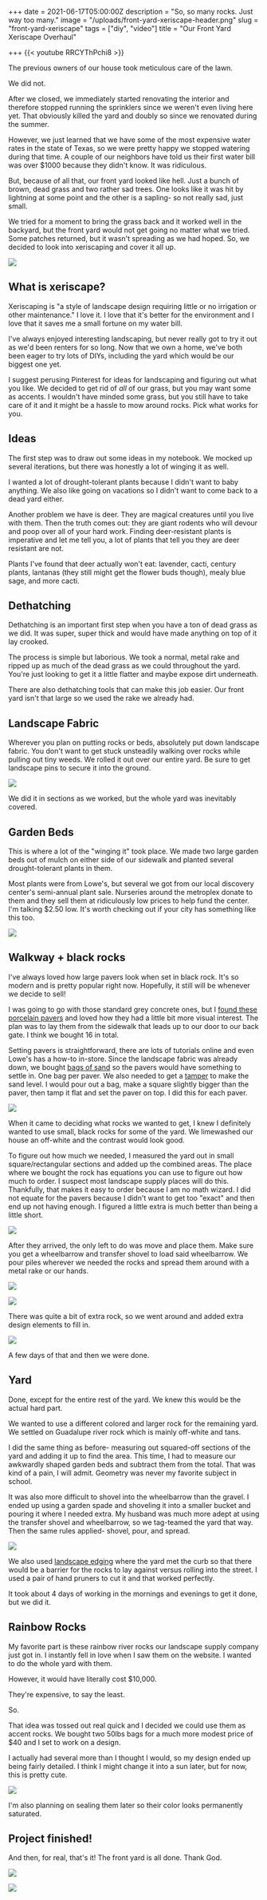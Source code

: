 
+++
date = 2021-06-17T05:00:00Z
description = "So, so many rocks. Just way too many."
image = "/uploads/front-yard-xeriscape-header.png"
slug = "front-yard-xeriscape"
tags = ["diy", "video"]
title = "Our Front Yard Xeriscape Overhaul"

+++
{{< youtube RRCYThPchi8 >}}

The previous owners of our house took meticulous care of the lawn.

We did not.

After we closed, we immediately started renovating the interior and therefore stopped running the sprinklers since we weren't even living here yet. That obviously killed the yard and doubly so since we renovated during the summer.

However, we just learned that we have some of the most expensive water rates in the state of Texas, so we were pretty happy we stopped watering during that time. A couple of our neighbors have told us their first water bill was over $1000 because they didn't know. It was ridiculous.

But, because of all that, our front yard looked like hell. Just a bunch of brown, dead grass and two rather sad trees. One looks like it was hit by lightning at some point and the other is a sapling- so not really sad, just small.

We tried for a moment to bring the grass back and it worked well in the backyard, but the front yard would not get going no matter what we tried. Some patches returned, but it wasn't spreading as we had hoped. So, we decided to look into xeriscaping and cover it all up.

![](/uploads/1-front-yard-before.jpg)

## What is xeriscape?

Xeriscaping is "a style of landscape design requiring little or no irrigation or other maintenance." I love it. I love that it's better for the environment and I love that it saves me a small fortune on my water bill.

I've always enjoyed interesting landscaping, but never really got to try it out as we'd been renters for so long. Now that we own a home, we've both been eager to try lots of DIYs, including the yard which would be our biggest one yet.

I suggest perusing Pinterest for ideas for landscaping and figuring out what you like. We decided to get rid of _all_ of our grass, but you may want some as accents. I wouldn't have minded some grass, but you still have to take care of it and it might be a hassle to mow around rocks. Pick what works for you.

## Ideas

The first step was to draw out some ideas in my notebook. We mocked up several iterations, but there was honestly a lot of winging it as well.

I wanted a lot of drought-tolerant plants because I didn't want to baby anything. We also like going on vacations so I didn't want to come back to a dead yard either.

Another problem we have is deer. They are magical creatures until you live with them. Then the truth comes out: they are giant rodents who will devour and poop over all of your hard work. Finding deer-resistant plants is imperative and let me tell you, a lot of plants that tell you they are deer resistant are not.

Plants I've found that deer actually won't eat: lavender, cacti, century plants, lantanas (they still might get the flower buds though), mealy blue sage, and more cacti.

## Dethatching

Dethatching is an important first step when you have a ton of dead grass as we did. It was super, super thick and would have made anything on top of it lay crooked.

The process is simple but laborious. We took a normal, metal rake and ripped up as much of the dead grass as we could throughout the yard. You're just looking to get it a little flatter and maybe expose dirt underneath.

There are also dethatching tools that can make this job easier. Our front yard isn't that large so we used the rake we already had.

## Landscape Fabric

Wherever you plan on putting rocks or beds, absolutely put down landscape fabric. You don't want to get stuck unsteadily walking over rocks while pulling out tiny weeds. We rolled it out over our entire yard. Be sure to get landscape pins to secure it into the ground.

![](/uploads/5-laying-out-sand.jpg)

We did it in sections as we worked, but the whole yard was inevitably covered.

## Garden Beds

This is where a lot of the "winging it" took place. We made two large garden beds out of mulch on either side of our sidewalk and planted several drought-tolerant plants in them.

Most plants were from Lowe's, but several we got from our local discovery center's semi-annual plant sale. Nurseries around the metroplex donate to them and they sell them at ridiculously low prices to help fund the center. I'm talking $2.50 low. It's worth checking out if your city has something like this too.

![](/uploads/2-both-beds.jpg)

## Walkway + black rocks

I've always loved how large pavers look when set in black rock. It's so modern and is pretty popular right now. Hopefully, it still will be whenever we decide to sell!

I was going to go with those standard grey concrete ones, but I [found these porcelain pavers](https://www.lowes.com/pd/Satori-24-x-24-in-Sendero-Mica-Porcelain-Paver/5001372691?cm_mmc=shp-_-c-_-prd-_-lwn-_-google-_-lia-_-236-_-patiohardscape-_-5001372691-_-0&placeholder=null&ds_rl=1286981&gclid=Cj0KCQjw5auGBhDEARIsAFyNm9GHdfQXDhL8EeLfdHbb4-KXAkQ-EpfKozDOVx5IzuOPneGjyf56j_4aAigUEALw_wcB&gclsrc=aw.ds) and loved how they had a little bit more visual interest. The plan was to lay them from the sidewalk that leads up to our door to our back gate. I think we bought 16 in total.

Setting pavers is straightforward, there are lots of tutorials online and even Lowe's has a how-to in-store. Since the landscape fabric was already down, we bought [bags of sand](https://www.lowes.com/pd/QUIKRETE-50-lb-All-Purpose-Sand/3048145) so the pavers would have something to settle in. One bag per paver. We also needed to get a [tamper](https://www.lowes.com/pd/Kobalt-10-in-x-10-in-Tamper-with-Steel-Handle/5005462239) to make the sand level. I would pour out a bag, make a square slightly bigger than the paver, then tamp it flat and set the paver on top. I did this for each paver.

![](/uploads/6-pavers-on-tamped-sand.jpg)

When it came to deciding what rocks we wanted to get, I knew I definitely wanted to use small, black rocks for some of the yard. We limewashed our house an off-white and the contrast would look good.

To figure out how much we needed, I measured the yard out in small square/rectangular sections and added up the combined areas. The place where we bought the rock has equations you can use to figure out how much to order. I suspect most landscape supply places will do this. Thankfully, that makes it easy to order because I am no math wizard. I did not equate for the pavers because I didn't want to get too "exact" and then end up not having enough. I figured a little extra is much better than being a little short.

![](/uploads/4-black-rocks.jpg)

After they arrived, the only left to do was move and place them. Make sure you get a wheelbarrow and transfer shovel to load said wheelbarrow. We pour piles wherever we needed the rocks and spread them around with a metal rake or our hands.

![](/uploads/7-pavers-filled.jpg)

![](/uploads/7-pavers-still-filled.jpg)

There was quite a bit of extra rock, so we went around and added extra design elements to fill in.

![](/uploads/8-using-excess-black-rocks.jpg)

A few days of that and then we were done.

## Yard

Done, except for the entire rest of the yard. We knew this would be the actual hard part.

We wanted to use a different colored and larger rock for the remaining yard. We settled on Guadalupe river rock which is mainly off-white and tans.

I did the same thing as before- measuring out squared-off sections of the yard and adding it up to find the area. This time, I had to measure our awkwardly shaped garden beds and subtract them from the total. That was kind of a pain, I will admit. Geometry was never my favorite subject in school.

It was also more difficult to shovel into the wheelbarrow than the gravel. I ended up using a garden spade and shoveling it into a smaller bucket and pouring it where I needed extra. My husband was much more adept at using the transfer shovel and wheelbarrow, so we tag-teamed the yard that way. Then the same rules applied- shovel, pour, and spread.

![](/uploads/9-nick-shoveling-guadalupe-rock.jpg)

We also used [landscape edging](https://www.lowes.com/pd/Suncast-Dig-In-20-ft-Flexscape-Green-Edging-Green-Plastic-Landscape-Edging-Roll/1000573733) where the yard met the curb so that there would be a barrier for the rocks to lay against versus rolling into the street. I used a pair of hand pruners to cut it and that worked perfectly.

It took about 4 days of working in the mornings and evenings to get it done, but we did it.

## Rainbow Rocks

My favorite part is these rainbow river rocks our landscape supply company just got in. I instantly fell in love when I saw them on the website. I wanted to do the whole yard with them.

However, it would have literally cost $10,000.

They're expensive, to say the least.

So.

That idea was tossed out real quick and I decided we could use them as accent rocks. We bought two 50lbs bags for a much more modest price of $40 and I set to work on a design.

I actually had several more than I thought I would, so my design ended up being fairly detailed. I think I might change it into a sun later, but for now, this is pretty cute.

![](/uploads/z-love-rainbow-rocks.jpg)

I'm also planning on sealing them later so their color looks permanently saturated.

## Project finished!

And then, for real, that's it! The front yard is all done. Thank God.

![](/uploads/z-done-1.jpg)

![](/uploads/z-done-2.jpg)
